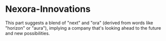 # Nexora-Innovations
 This part suggests a blend of "next" and "ora" (derived from words like "horizon" or "aura"), implying a company that's looking ahead to the future and new possibilities.
